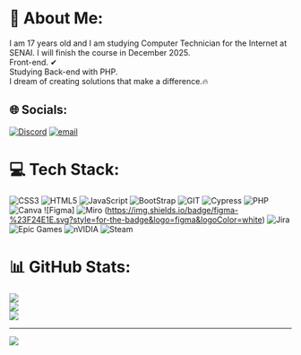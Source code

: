 # 💫 About Me:
I am 17 years old and I am studying Computer Technician for the Internet at SENAI. I will finish the course in December 2025.<br>Front-end. ✔<br>Studying Back-end with PHP.<br>I dream of creating solutions that make a difference.🔥


## 🌐 Socials:
[![Discord](https://img.shields.io/badge/Discord-%237289DA.svg?logo=discord&logoColor=white)](https://discord.gg/heitorbrxz)   [![email](https://img.shields.io/badge/Email-D14836?logo=gmail&logoColor=white)](mailto:heitorbrazcm@gmail.com) 

# 💻 Tech Stack:
![CSS3](https://img.shields.io/badge/css3-%231572B6.svg?style=for-the-badge&logo=css3&logoColor=white) ![HTML5](https://img.shields.io/badge/html5-%23E34F26.svg?style=for-the-badge&logo=html5&logoColor=white) ![JavaScript](https://img.shields.io/badge/javascript-%23323330.svg?style=for-the-badge&logo=javascript&logoColor=%23F7DF1E) ![BootStrap](https://img.shields.io/badge/Bootstrap-563D7C?style=for-the-badge&logo=bootstrap&logoColor=white) ![GIT](https://img.shields.io/badge/Git-E34F26?style=for-the-badge&logo=git&logoColor=white) ![Cypress](https://img.shields.io/badge/Cypress-58D68D?style=for-the-badge&logo=cypress&logoColor=white) ![PHP](https://img.shields.io/badge/php-%23777BB4.svg?style=for-the-badge&logo=php&logoColor=white) ![Canva](https://img.shields.io/badge/Canva-%2300C4CC.svg?style=for-the-badge&logo=Canva&logoColor=white) ![Figma] 
![Miro](https://img.shields.io/badge/Miro-050038.svg?style=for-the-badge&logo=Miro&logoColor=white)
(https://img.shields.io/badge/figma-%23F24E1E.svg?style=for-the-badge&logo=figma&logoColor=white) ![Jira](https://img.shields.io/badge/jira-%230A0FFF.svg?style=for-the-badge&logo=jira&logoColor=white) ![Epic Games](https://img.shields.io/badge/epicgames-%23313131.svg?style=for-the-badge&logo=epicgames&logoColor=white) ![nVIDIA](https://img.shields.io/badge/nVIDIA-%2376B900.svg?style=for-the-badge&logo=nVIDIA&logoColor=white) ![Steam](https://img.shields.io/badge/steam-%23000000.svg?style=for-the-badge&logo=steam&logoColor=white)
# 📊 GitHub Stats:
![](https://github-readme-stats.vercel.app/api?username=Heitor-Braz&theme=dark&hide_border=false&include_all_commits=false&count_private=false)<br/>
![](https://nirzak-streak-stats.vercel.app/?user=Heitor-Braz&theme=dark&hide_border=false)<br/>
![](https://github-readme-stats.vercel.app/api/top-langs/?username=Heitor-Braz&theme=dark&hide_border=false&include_all_commits=false&count_private=false&layout=compact)

---
[![](https://visitcount.itsvg.in/api?id=Heitor-Braz&icon=0&color=0)](https://visitcount.itsvg.in)

<!-- Proudly created with GPRM ( https://gprm.itsvg.in ) -->
